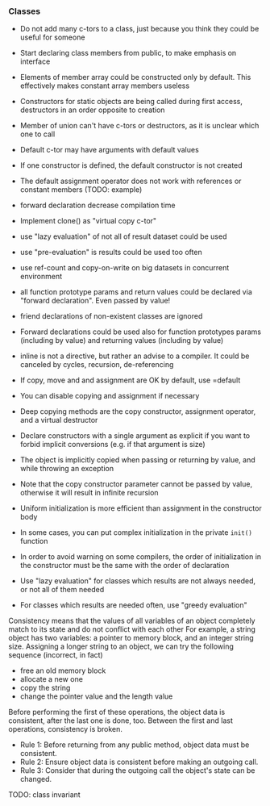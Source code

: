 ### Classes

* Do not add many c-tors to a class, just because you think they could be useful for someone
* Start declaring class members from public, to make emphasis on interface
* Elements of member array could be constructed only by default. This effectively makes constant array members useless
* Constructors for static objects are being called during first access, destructors in an order opposite to creation
* Member of union can't have c-tors or destructors, as it is unclear which one to call
* Default c-tor may have arguments with default values
* If one constructor is defined, the default constructor is not created
* The default assignment operator does not work with references or constant members (TODO: example)
* forward declaration decrease compilation time
* Implement clone() as "virtual copy c-tor"
* use "lazy evaluation" of not all of result dataset could be used
* use "pre-evaluation" is results could be used too often
* use ref-count and copy-on-write on big datasets in concurrent environment
* all function prototype params and return values could be declared via "forward declaration". Even passed by value!
* friend declarations of non-existent classes are ignored
* Forward declarations could be used also for function prototypes params (including by value) and returning values (including by value)
* inline is not a directive, but rather an advise to a compiler. It could be canceled by cycles, recursion, de-referencing
* If copy, move and and assignment are OK by default, use =default
* You can disable copying and assignment if necessary
* Deep copying methods are the copy constructor, assignment operator, and a virtual destructor
* Declare constructors with a single argument as explicit if you want to forbid implicit conversions (e.g. if that argument is size)
* The object is implicitly copied when passing or returning by value, and while throwing an exception
* Note that the copy constructor parameter cannot be passed by value, otherwise it will result in infinite recursion
* Uniform initialization is more efficient than assignment in the constructor body
* In some cases, you can put complex initialization in the private `init()` function
* In order to avoid warning on some compilers, the order of initialization in the constructor must be the same with the order of declaration

* Use "lazy evaluation" for classes which results are not always needed, or not all of them needed
* For classes which results are needed often, use "greedy evaluation"

Consistency means that the values of all variables of an object completely match to its state 
and do not conflict with each other
For example, a string object has two variables: a pointer to memory block, and an integer string size.
Assigning a longer string to an object, we can try the following sequence (incorrect, in fact)
* free an old memory block
* allocate a new one
* copy the string
* change the pointer value and the length value

Before performing the first of these operations, the object data is consistent, after the last one is done, too.
Between the first and last operations, consistency is broken.

* Rule 1: Before returning from any public method, object data must be consistent.
* Rule 2: Ensure object data is consistent before making an outgoing call.
* Rule 3: Consider that during the outgoing call the object's state can be changed.

TODO: class invariant

